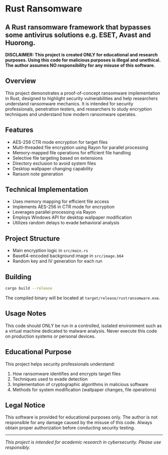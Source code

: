 # Rust Ransomware

## A Rust ransomware framework that bypasses some antivirus solutions e.g. ESET, Avast and Huorong.

**DISCLAIMER: This project is created ONLY for educational and research purposes. Using this code for malicious purposes is illegal and unethical. The author assumes NO responsibility for any misuse of this software.**

## Overview

This project demonstrates a proof-of-concept ransomware implementation in Rust, designed to highlight security vulnerabilities and help researchers understand ransomware mechanics. It is intended for security professionals, penetration testers, and researchers to study encryption techniques and understand how modern ransomware operates.

## Features

- AES-256 CTR mode encryption for target files
- Multi-threaded file encryption using Rayon for parallel processing
- Memory-mapped file operations for efficient file handling
- Selective file targeting based on extensions
- Directory exclusion to avoid system files
- Desktop wallpaper changing capability
- Ransom note generation

## Technical Implementation

- Uses memory mapping for efficient file access
- Implements AES-256 in CTR mode for encryption
- Leverages parallel processing via Rayon
- Employs Windows API for desktop wallpaper modification
- Utilizes random delays to evade behavioral analysis

## Project Structure

- Main encryption logic in `src/main.rs`
- Base64-encoded background image in `src/image.b64`
- Random key and IV generation for each run

## Building

```bash
cargo build --release
```

The compiled binary will be located at `target/release/rustransomware.exe`.

## Usage Notes

This code should ONLY be run in a controlled, isolated environment such as a virtual machine dedicated to malware analysis. Never execute this code on production systems or personal devices.

## Educational Purpose

This project helps security professionals understand:

1. How ransomware identifies and encrypts target files
2. Techniques used to evade detection
3. Implementation of cryptographic algorithms in malicious software
4. Methods for system modification (wallpaper changes, file operations)

## Legal Notice

This software is provided for educational purposes only. The author is not responsible for any damage caused by the misuse of this code. Always obtain proper authorization before conducting security testing.

---

*This project is intended for academic research in cybersecurity. Please use responsibly.*
